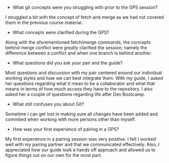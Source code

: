 * What git concepts were you struggling with prior to the GPS session?

I struggled a bit with the concept of fetch and merge as we had not covered them in the previous course material.

* What concepts were clarified during the GPS?

Along with the aforementioned fetch/merge commands, the concepts behind merge conflict were greatly clarified the session; namely the difference between a conflict and when one branch is behind another.

* What questions did you ask your pair and the guide?

Most questions and discussion with my pair centered around our individual working styles and how we can best integrate them.  With my guide, I asked her questions regarding what it mean to be a collaborator and what that means in terms of how much access they have to the repository.  I also asked her a couple of questions regarding life after Dev Bootcamp.

* What still confuses you about Git?

Sometime I can get lost in making sure all changes have been added and commited when working with more persons other than myself.

* How was your first experience of pairing in a GPS?

My first experience in a pairing session was very positive.  I felt I worked well with my pairing partner and that we communicated effectively.  Also, I appreciated how our guide took a hands off approach and allowed us to figure things out on our own for the most part.